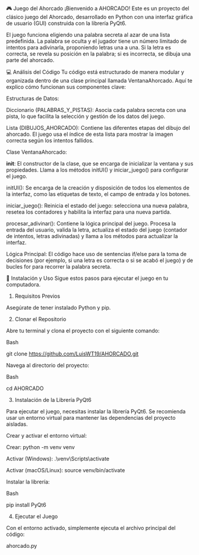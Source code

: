 🎮 Juego del Ahorcado
¡Bienvenido a AHORCADO!
Este es un proyecto del clásico juego del Ahorcado, desarrollado en Python con una interfaz gráfica de usuario (GUI) construida con la librería PyQt6.

El juego funciona eligiendo una palabra secreta al azar de una lista predefinida. La palabra se oculta y el jugador tiene un número limitado de intentos para adivinarla, proponiendo letras una a una. Si la letra es correcta, se revela su posición en la palabra; si es incorrecta, se dibuja una parte del ahorcado.

💻 Análisis del Código
Tu código está estructurado de manera modular y organizada dentro de una clase principal llamada VentanaAhorcado. Aquí te explico cómo funcionan sus componentes clave:

Estructuras de Datos:

Diccionario (PALABRAS_Y_PISTAS): Asocia cada palabra secreta con una pista, lo que facilita la selección y gestión de los datos del juego.

Lista (DIBUJOS_AHORCADO): Contiene las diferentes etapas del dibujo del ahorcado. El juego usa el índice de esta lista para mostrar la imagen correcta según los intentos fallidos.

Clase VentanaAhorcado:

__init__: El constructor de la clase, que se encarga de inicializar la ventana y sus propiedades. Llama a los métodos initUI() y iniciar_juego() para configurar el juego.

initUI(): Se encarga de la creación y disposición de todos los elementos de la interfaz, como las etiquetas de texto, el campo de entrada y los botones.

iniciar_juego(): Reinicia el estado del juego: selecciona una nueva palabra, resetea los contadores y habilita la interfaz para una nueva partida.

procesar_adivinar(): Contiene la lógica principal del juego. Procesa la entrada del usuario, valida la letra, actualiza el estado del juego (contador de intentos, letras adivinadas) y llama a los métodos para actualizar la interfaz.

Lógica Principal: El código hace uso de sentencias if/else para la toma de decisiones (por ejemplo, si una letra es correcta o si se acabó el juego) y de bucles for para recorrer la palabra secreta.

🚀 Instalación y Uso
Sigue estos pasos para ejecutar el juego en tu computadora.

1. Requisitos Previos

Asegúrate de tener instalado Python y pip.

2. Clonar el Repositorio

Abre tu terminal y clona el proyecto con el siguiente comando:

Bash

git clone https://github.com/LuisWT19/AHORCADO.git

Navega al directorio del proyecto:

Bash

cd AHORCADO

3. Instalación de la Librería PyQt6

Para ejecutar el juego, necesitas instalar la librería PyQt6. Se recomienda usar un entorno virtual para mantener las dependencias del proyecto aisladas.

Crear y activar el entorno virtual:

Crear: python -m venv venv

Activar (Windows): .\venv\Scripts\activate

Activar (macOS/Linux): source venv/bin/activate

Instalar la librería:

Bash

pip install PyQt6

4. Ejecutar el Juego

Con el entorno activado, simplemente ejecuta el archivo principal del código:


ahorcado.py

